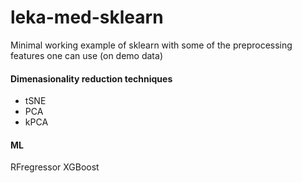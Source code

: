 # leka-med-sklearn

Minimal working example of sklearn with some of the preprocessing features one can use (on demo data)


#### Dimenasionality reduction techniques
* tSNE
* PCA
* kPCA

#### ML
 
RFregressor
XGBoost
